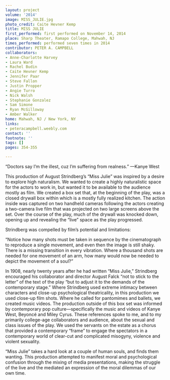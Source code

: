 ```yaml
---
layout: project
volume: '2014'
image: MISS_JULIE.jpg
photo_credit: Caite Hevner Kemp
title: MISS JULIE
first_performed: first performed on November 14, 2014
place: Sharp Theater, Ramapo College, Mahwah, NJ
times_performed: performed seven times in 2014
contributor: PETER A. CAMPBELL
collaborators:
- Anne-Charlotte Harvey
- Laura Ward
- Rachel Budin
- Caite Hevner Kemp
- Jennifer Paar
- Steve Fallon
- Justin Propper
- Angie Turro
- Nick Walsh
- Stephanie Gonzalez
- Sam Simone
- Ryan McGilloway
- Amber Walker
home: Mahwah, NJ / New York, NY
links:
- peteracampbell.weebly.com
contact: ''
footnote: ''
tags: []
pages: 354-355

---
```


“Doctors say I’m the illest, cuz I’m suffering from realness.” —Kanye West

This production of August Strindberg’s “Miss Julie” was inspired by a desire to explore high naturalism. We wanted to create a highly naturalistic space for the actors to work in, but wanted it to be available to the audience mostly as film. We created a box set that, at the beginning of the play, was a closed drywall box within which is a mostly fully realized kitchen. The action inside was captured on two handheld cameras following the actors creating a two-camera live film that was projected on two large screens above the set. Over the course of the play, much of the drywall was knocked down, opening up and revealing the “live” space as the play progressed.

Strindberg was compelled by film’s potential and limitations:

“Notice how many shots must be taken in sequence by the cinematograph to reproduce a single movement, and even then the image is still shaky. There is a missing transition in every vibration. Where a thousand shots are needed for one movement of an arm, how many would now be needed to depict the movement of a soul?”

In 1908, nearly twenty years after he had written “Miss Julie,” Strindberg encouraged his collaborator and director August Falck “not to stick to the letter” of the text of the play “but to adjust it to the demands of the contemporary stage.” Where Strindberg used extreme intimacy between characters and close-up psychological theatricality, in this production we used close-up film shots. Where he called for pantomimes and ballets, we created music videos. The production outside of this box set was informed by contemporary pop culture—specifically the music and videos of Kanye West, Beyoncé and Miley Cyrus. These references spoke to me, and to my primarily college-age collaborators and audience, about the sexual and class issues of the play. We used the servants on the estate as a chorus that provided a contemporary “frame” to engage the spectators in a contemporary world of clear-cut and complicated misogyny, violence and violent sexuality.

“Miss Julie” takes a hard look at a couple of human souls, and finds them wanting. This production attempted to manifest moral and psychological confusion through the mixing of media presentations, making the struggle of the live and the mediated an expression of the moral dilemmas of our own time.
